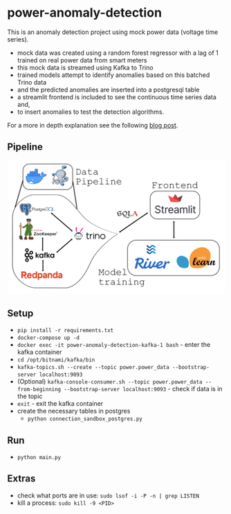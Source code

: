 # power-anomaly-detection
This is an anomaly detection project using mock power data (voltage time series).
- mock data was created using a random forest regressor with a lag of 1 trained on real power data from smart meters 
- this mock data is streamed using Kafka to Trino
- trained models attempt to identify anomalies based on this batched Trino data
- and the predicted anomalies are inserted into a postgresql table 
- a streamlit frontend is included to see the continuous time series data and,
- to insert anomalies to test the detection algorithms.

For a more in depth explanation see the following [blog post](https://www.cinqict.nl/blog/realtime-anomaly-detection-with-trino).

## Pipeline
![Pipeline](power-anomaly-detection-pipeline.png)

## Setup
- `pip install -r requirements.txt`
- `docker-compose up -d`
- `docker exec -it power-anomaly-detection-kafka-1 bash` - enter the kafka container
- `cd /opt/bitnami/kafka/bin`
- `kafka-topics.sh --create --topic power.power_data --bootstrap-server localhost:9093`
- (Optional) `kafka-console-consumer.sh --topic power.power_data --from-beginning --bootstrap-server localhost:9093` - check if data is in the topic
- `exit` - exit the kafka container
- create the necessary tables in postgres
    - `python connection_sandbox_postgres.py`

## Run
- `python main.py`

## Extras
- check what ports are in use: `sudo lsof -i -P -n | grep LISTEN`
- kill a process: `sudo kill -9 <PID>`
